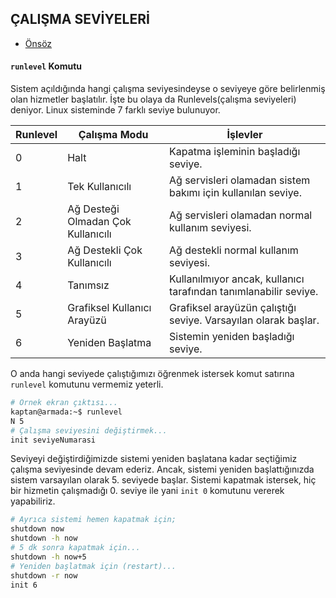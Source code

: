 ## ÇALIŞMA SEVİYELERİ

- [Önsöz](https://github.com/cicekhasan/DersNotlarim)


#### ```runlevel``` Komutu

Sistem açıldığında hangi çalışma seviyesindeyse o seviyeye göre belirlenmiş olan hizmetler başlatılır. İşte bu olaya da Runlevels(çalışma seviyeleri) deniyor. Linux sisteminde 7 farklı seviye bulunuyor.

| Runlevel | Çalışma Modu | İşlevler |
|---|---|---|
| 0 | Halt | Kapatma işleminin başladığı seviye. |
| 1 | Tek Kullanıcılı | Ağ servisleri olamadan sistem bakımı için kullanılan seviye. |
| 2 | Ağ Desteği Olmadan Çok Kullanıcılı | Ağ servisleri olamadan normal kullanım seviyesi. |
| 3 | Ağ Destekli Çok Kullanıcılı | Ağ destekli normal kullanım seviyesi. |
| 4 | Tanımsız | Kullanılmıyor ancak, kullanıcı tarafından tanımlanabilir seviye. |
| 5 | Grafiksel Kullanıcı Arayüzü | Grafiksel arayüzün çalıştığı seviye. Varsayılan olarak başlar. |
| 6 | Yeniden Başlatma | Sistemin yeniden başladığı seviye. |


O anda hangi seviyede çalıştığımızı öğrenmek istersek komut satırına ```runlevel``` komutunu vermemiz yeterli.

```bash
# Örnek ekran çıktısı...
kaptan@armada:~$ runlevel
N 5
# Çalışma seviyesini değiştirmek...
init seviyeNumarasi
```

Seviyeyi değiştirdiğimizde sistemi yeniden başlatana kadar seçtiğimiz çalışma seviyesinde devam ederiz. Ancak, sistemi yeniden başlattığınızda sistem varsayılan olarak 5. seviyede başlar. Sistemi kapatmak istersek, hiç bir hizmetin çalışmadığı 0. seviye ile yani ```init 0``` komutunu vererek yapabiliriz.

```bash
# Ayrıca sistemi hemen kapatmak için;
shutdown now
shutdown -h now
# 5 dk sonra kapatmak için...
shutdown -h now+5
# Yeniden başlatmak için (restart)...
shutdown -r now
init 6
```
